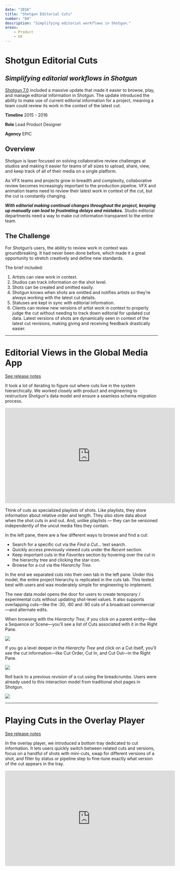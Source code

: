 ```yaml
---
date: "2016"
title: "Shotgun Editorial Cuts"
number: "04"
description: "Simplifying editorial workflows in Shotgun."
areas:
    - Product
    - UX
---
```


# Shotgun Editorial Cuts

## *Simplifying editorial workflows in Shotgun*

[Shotgun 7.0](https://support.shotgunsoftware.com/hc/en-us/articles/220062367-7-0-Release-Notes) included a massive update that made it easier to browse, play, and manage editorial information in Shotgun. The update introduced the ability to make use of current editorial information for a project, meaning a team could review its work in the context of the latest cut.

**Timeline**
2015 - 2016

**Role**
Lead Product Designer

**Agency**
EPIC


## Overview

Shotgun is laser focused on solving collaborative review challenges at studios and making it easier for teams of all sizes to upload, share, view, and keep track of all of their media on a single platform.

As VFX teams and projects grow in breadth and complexity, collaborative review becomes increasingly important to the production pipeline. VFX and animation teams need to review their latest work in context of the cut, but the cut is constantly changing.

***With editorial making continual changes throughout the project, keeping up manually can lead to frustrating delays and mistakes.*** Studio editorial departments need a way to make cut information transparent to the entire team.


## The Challenge

For Shotgun’s users, the ability to review work in context was groundbreaking. It had never been done before, which made it a great opportunity to stretch creatively and define new standards.

The brief included:


1. Artists can view work in context.
2. Studios can track information on the shot level.
3. Shots can be created and omitted easily.
4. Shotgun knows when shots are omitted and notifies artists so they’re always working with the latest cut details.
5. Statuses are kept in sync with editorial information.
6. Clients can review new versions of artist work in context to properly judge the cut without needing to track down editorial for updated cut data. Latest versions of shots are dynamically seen in context of the latest cut revisions, making giving and receiving feedback drastically easier.



---- 
# Editorial Views in the Global Media App

[See release notes](https://support.shotgunsoftware.com/hc/en-us/articles/222879367-Browsing-Cuts)

It took a lot of iterating to figure out where cuts live in the system hierarchically. We worked closely with product and engineering to restructure Shotgun's data model and ensure a seamless schema migration process.


<iframe width="560" height="315" src="https://www.youtube-nocookie.com/embed/04ixUrUwrIE?rel=0&amp;controls=0&amp;showinfo=0" frameborder="0" allow="autoplay; encrypted-media" allowfullscreen></iframe>

Think of cuts as specialized playlists of shots. Like playlists, they store information about relative order and length. They also store data about when the shot cuts in and out. And, unlike playlists — they can be versioned independently of the uncut media files they contain.

In the left pane, there are a few different ways to browse and find a cut:

- Search for a specific cut via the *Find a Cut...* text search.
- Quickly access previously viewed cuts under the *Recent* section.
- Keep important cuts in the *Favorites* section by hovering over the cut in the hierarchy tree and clicking the star icon.
- Browse for a cut via the *Hierarchy Tree.*

In the end we separated cuts into their own tab in the left pane. Under this model, the entire project hierarchy is replicated in the cuts tab. This tested best with users and was moderately simple for engineering to implement.

The new data model opens the door for users to create temporary / experimental cuts without updating shot-level values. It also supports overlapping cuts—like the :30, :60 and :90 cuts of a broadcast commercial—and alternate edits.

When browsing with the *Hierarchy Tree*, if you click on a parent entity—like a Sequence or Scene—you'll see a list of Cuts associated with it in the Right Pane.

![](https://support.shotgunsoftware.com/hc/en-us/article_attachments/210027748/7_0_gma_cut_view_v01.jpg)


If you go a level deeper in the *Hierarchy Tree* and click on a Cut itself, you'll see the cut information—like Cut Order, Cut In, and Cut Out—in the Right Pane.

![](https://support.shotgunsoftware.com/hc/en-us/article_attachments/210027768/7_0_gma_cut_item_view_v01.jpg)


Roll back to a previous *revision* of a cut using the breadcrumbs. Users were already used to this interaction model from traditional shot pages in Shotgun.

![](https://support.shotgunsoftware.com/hc/en-us/article_attachments/210027788/7_0_gma_nav_chain.jpg)



---- 
# Playing Cuts in the Overlay Player

[See release notes](https://www.youtube.com/watch?v=04ixUrUwrIE)

In the overlay player, we introduced a bottom tray dedicated to cut information. It lets users quickly switch between related cuts and versions, focus on a handful of shots with mini-cuts, swap for different versions of a shot, and filter by status or pipeline step to fine-tune exactly what version of the cut appears in the tray.

<iframe width="560" height="315" src="https://www.youtube-nocookie.com/embed/3HQdTbncIVQ?rel=0&amp;controls=0&amp;showinfo=0" frameborder="0" allow="autoplay; encrypted-media" allowfullscreen></iframe>